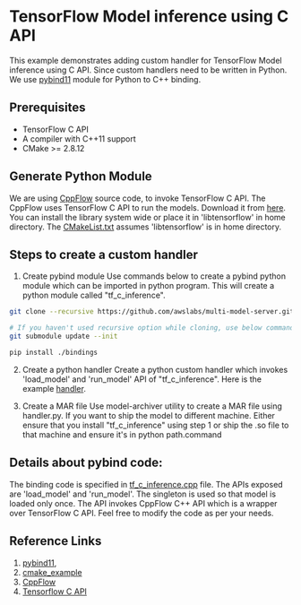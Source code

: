 #  TensorFlow Model inference using C API

This example demonstrates adding custom handler for TensorFlow Model inference using C API. Since custom handlers
need to be written in Python. We use [pybind11](https://github.com/pybind/pybind11) module for Python to C++ binding.


## Prerequisites

* TensorFlow C API
* A compiler with C++11 support
* CMake >= 2.8.12


## Generate Python Module

We are using [CppFlow](https://github.com/serizba/cppflow) source code, to invoke TensorFlow C API. The CppFlow
uses TensorFlow C API to run the models. Download it from [here](https://www.tensorflow.org/install/lang_c).
You can install the library system wide or place it in 'libtensorflow' in home directory.
The [CMakeList.txt](bindings/CMakeList.txt) assumes 'libtensorflow' is in home directory.

## Steps to create a custom handler
1. Create pybind module
Use commands below to create a pybind python module which can be imported in python program.
This will create a python module called "tf_c_inference".

```bash
git clone --recursive https://github.com/awslabs/multi-model-server.git

# If you haven't used recursive option while cloning, use below command to get updated submodule
git submodule update --init

pip install ./bindings
```
2. Create a python handler
Create a python custom handler which invokes 'load_model' and 'run_model' API of "tf_c_inference".
Here is the example [handler](handler.py).

3. Create a MAR file
Use model-archiver utility to create a MAR file using handler.py.
If you want to ship the model to different machine. Either ensure that you install "tf_c_inference" using step 1 or ship the .so file to that machine and ensure it's in python path.command

## Details about pybind code:
The binding code is specified in [tf_c_inference.cpp](bindings/tf_c_inference.cpp) file.
The APIs exposed are 'load_model' and 'run_model'. The singleton is used so that model is loaded only once.
The API invokes CppFlow C++ API which is a wrapper over TensorFlow C API. Feel free to modify the code as per your needs.

## Reference Links
1. [pybind11](https://github.com/pybind/pybind11),
2. [cmake_example](https://github.com/pybind/cmake_example)
3. [CppFlow](https://github.com/serizba/cppflow)
4. [Tensorflow C API](https://www.tensorflow.org/install/lang_c)